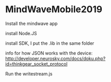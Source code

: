 # MindWaveMobile2019

Install the mindwave app

install Node.JS

install SDK, I put the .lib in the same folder


info for how JSON works with the device: http://developer.neurosky.com/docs/doku.php?id=thinkgear_socket_protocol

Run the writestream.js